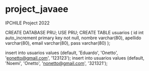 # project_javaee
IPCHILE Project 2022

CREATE DATABASE PRU;
USE PRU;
CREATE TABLE usuarios (
id  int auto_increment primary key not null,
nombre varchar(80),
apellido varchar(80),
email varchar(80),
pass varchar(80)
);

insert into usuarios values (default, 'Eduardo', 'Onetto', 'eonetto@gmail.com', '123123');
insert into usuarios values (default, 'Noemi', 'Onetto', 'nonetto@gmail.com', '321321');
